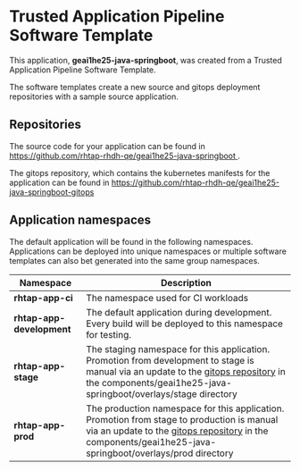 # Trusted Application Pipeline Software Template

This application, **geai1he25-java-springboot**, was created from a Trusted Application Pipeline Software Template.

The software templates create a new source and gitops deployment repositories with a sample source application. 

## Repositories

The source code for your application can be found in [https://github.com/rhtap-rhdh-qe/geai1he25-java-springboot ](https://github.com/rhtap-rhdh-qe/geai1he25-java-springboot ).
 
The gitops repository, which contains the kubernetes manifests for the application can be found in 
[https://github.com/rhtap-rhdh-qe/geai1he25-java-springboot-gitops ](https://github.com/rhtap-rhdh-qe/geai1he25-java-springboot-gitops ) 

## Application namespaces 

The default application will be found in the following namespaces. Applications can be deployed into unique namespaces or multiple software templates can also bet generated into the same group namespaces.  

|  Namespace   |  Description   |  
| -------- | -------- |
| **rhtap-app-ci** | The namespace used for CI workloads |
| **rhtap-app-development** | The default application during development. Every build will be deployed to this namespace for testing. |
| **rhtap-app-stage** | The staging namespace for this application. Promotion from development to stage is manual via an update to the [gitops repository](https://github.com/rhtap-rhdh-qe/geai1he25-java-springboot-gitops ) in the components/geai1he25-java-springboot/overlays/stage directory |
| **rhtap-app-prod** | The production namespace for this application. Promotion from stage to production is manual via an update to the [gitops repository](https://github.com/rhtap-rhdh-qe/geai1he25-java-springboot-gitops ) in the components/geai1he25-java-springboot/overlays/prod directory |
